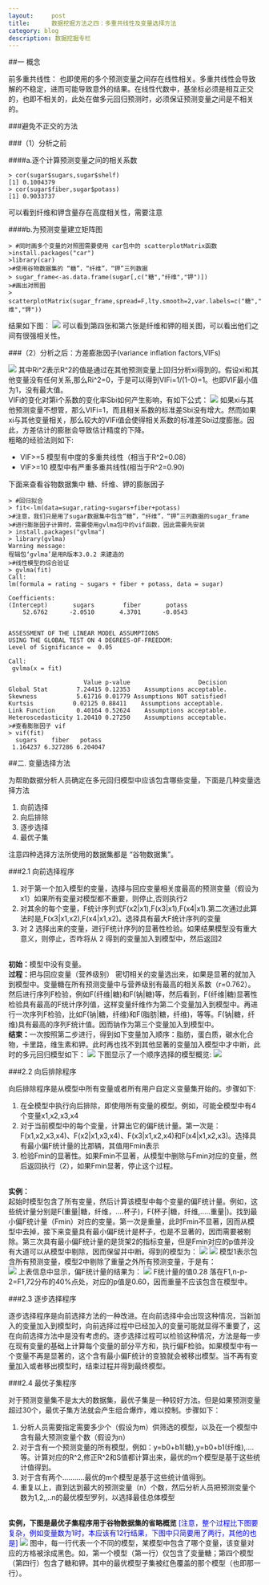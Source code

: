 ```yaml
---
layout:     post
title:      数据挖掘方法之四：多重共线性及变量选择方法
category: blog
description: 数据挖掘专栏
--- 
```


##一 概念    

  前多重共线性： 也即使用的多个预测变量之间存在线性相关。多重共线性会导致解的不稳定，进而可能导致意外的结果。在线性代数中，基坐标必须是相互正交的，也即不相关的，此处在做多元回归预测时，必须保证预测变量之间是不相关的。

###避免不正交的方法

###（1）分析之前
      
####a.逐个计算预测变量之间的相关系数

    > cor(sugar$sugars,sugar$shelf)  
    [1] 0.1004379  
    > cor(sugar$fiber,sugar$potass)  
    [1] 0.9033737  

可以看到纤维和钾含量存在高度相关性，需要注意

####b.为预测变量建立矩阵图

    > #同时画多个变量的对照图需要使用 car包中的 scatterplotMatrix函数  
    >install.packages("car")  
    >library(car)  
    >#使用谷物数据集的 “糖”，“纤维”，“钾”三列数据  
    > sugar_frame<-as.data.frame(sugar[,c("糖","纤维","钾")])  
    >#画出对照图  
    > scatterplotMatrix(sugar_frame,spread=F,lty.smooth=2,var.labels=c("糖","纤维","钾"))

结果如下图：
<img src="/images/blog/muitllinerandselect1.png">
可以看到第四张和第六张是纤维和钾的相关图，可以看出他们之间有很强相关性。

###（2）分析之后：方差膨胀因子(variance inflation factors,VIFs)

<img src="/images/blog/muitllinerandselect2.png">
其中Ri^2表示R^2的值是通过在其他预测变量上回归分析xi得到的。假设xi和其他变量没有任何关系,那么Ri^2=0，于是可以得到VIFi=1/(1-0)=1。也即VIF最小值为1，没有最大值。<br>
VIFi的变化对第i个系数的变化率Sbi如何产生影响，有如下公式：
<img src="/images/blog/muitllinerandselect3.png">
如果xi与其他预测变量不想管，那么VIFi=1，而且相关系数的标准差Sbi没有增大。然而如果xi与其他变量相关，那么较大的VIFi值会使得相关系数的标准差Sbi过度膨胀。因此，方差估计的膨胀会导致估计精度的下降。<br>
粗略的经验法则如下:<ul><li> VIF>=5    模型有中度的多重共线性（相当于R^2=0.08）</li><li>VIF>=10  模型中有严重多重共线性(相当于R^2=0.90)</li></ul>
下面来查看谷物数据集中 糖、纤维、钾的膨胀因子

    > #回归拟合  
    > fit<-lm(data=sugar,rating~sugars+fiber+potass)  
    >#注意，我们只是用了sugar数据集中包含“糖”，“纤维”，“钾”三列数据的sugar_frame  
    >#进行膨胀因子计算时，需要使用gvlma包中的vif函数，因此需要先安装  
    > install.packages("gvlma")  
    > library(gvlma)  
    Warning message:  
    程辑包‘gvlma’是用R版本3.0.2 来建造的   
    >#线性模型的综合验证  
    > gvlma(fit)  
    Call:  
    lm(formula = rating ~ sugars + fiber + potass, data = sugar)  
  
    Coefficients:  
    (Intercept)       sugars        fiber       potass    
        52.6762      -2.0510       4.3701      -0.0543    
  
  
    ASSESSMENT OF THE LINEAR MODEL ASSUMPTIONS  
    USING THE GLOBAL TEST ON 4 DEGREES-OF-FREEDOM:  
    Level of Significance =  0.05   
  
    Call:  
     gvlma(x = fit)   
  
                         Value p-value                   Decision  
    Global Stat        7.24415 0.12353    Assumptions acceptable.  
    Skewness           5.61716 0.01779 Assumptions NOT satisfied!  
    Kurtsis           0.02125 0.88411    Assumptions acceptable.  
    Link Function      0.40164 0.52624    Assumptions acceptable.  
    Heteroscedasticity 1.20410 0.27250    Assumptions acceptable.  
    >#查看膨胀因子 vif  
    > vif(fit)  
      sugars    fiber   potass   
     1.164237 6.327286 6.204047  

##二.  变量选择方法

为帮助数据分析人员确定在多元回归模型中应该包含哪些变量，下面是几种变量选择方法
<ol>
<li>向前选择</li>
<li>向后排除</li>
<li>逐步选择</li>
<li>最优子集</li>
</ol>
注意四种选择方法所使用的数据集都是 “谷物数据集”。

###2.1   向前选择程序

<ol><li>对于第一个加入模型的变量，选择与回应变量相关度最高的预测变量（假设为x1）如果所有变量对模型都不重要，则停止,否则执行2</li>
<li>对其余的每个变量，F统计序列式F(x2|x1),F(x3|x1),F(x4|x1).第二次通过此算法时是,F(x3|x1,x2),F(x4|x1,x2)。选择具有最大F统计序列的变量</li>
<li>对 2 选择出来的变量，进行F统计序列的显著性检验。如果结果模型没有重大意义，则停止，否咋将从 2 得到的变量加入到模型中，然后返回2</li>
</ol>
<br>
<B>初始：</B>模型中没有变量。<br>
<B>过程：</B>把与回应变量（营养级别） 密切相关的变量选出来，如果是显著的就加入到模型中。变量糖在所有预测变量中与营养级别有最高的相关系数（r=0.762）。然后进行序列F检验，例如F(纤维|糖)和F(钠|糖)等，然后看到，F(纤维|糖)显著性检验具有最高的F统计序列值，这样变量纤维作为第二个变量加入到模型中。再进行一次序列F检验，比如F(钠|糖，纤维)和F(脂肪|糖，纤维)，等等。F(钠|糖，纤维)具有最高的序列F统计值。因而钠作为第三个变量加入到模型中。<br>
<B>结束：</B>一次按照第二步进行，得到如下变量加入顺序：脂肪，蛋白质，碳水化合物，卡里路，维生素和钾。此时再也找不到其他显著的变量加入模型中才中断，此时的多元回归模型如下：
<img src="/images/blog/muitllinerandselect4.png">
下图显示了一个顺序选择的模型概览:
<img src="/images/blog/muitllinerandselect5.png">

###2.2 向后排除程序

向后排除程序是从模型中所有变量或者所有用户自定义变量集开始的。步骤如下:
<ol>
<li>在全模型中执行向后排除，即使用所有变量的模型。例如，可能全模型中有4个变量x1,x2,x3,x4</li>
<li>对于当前模型中的每个变量，计算出它的偏F统计量。第一次是：F(x1,x2,x3,x4)、F(x2|x1,x3,x4)、F(x3|x1,x2,x4)和F(x4|x1,x2,x3)。选择具有最小偏F统计量的比那辆，其值用Fmin表示</li>
<li>检验Fmin的显著性。如果Fmin不显著，从模型中删除与Fmin对应的变量，然后返回执行（2），如果Fmin显著，停止这个过程。</li>
</ol>
<br>
<B>实例：</B><br>
起始时模型包含了所有变量，然后计算该模型中每个变量的偏F统计量。例如，这些统计量分别是F(重量|糖，纤维，....杯子)，F(杯子|糖，纤维,.....重量|)。找到最小偏F统计量（Fmin）对应的变量。第一次是重量，此时Fmin不显著，因而从模型中去掉，接下来变量具有最小偏F统计是杯子，也是不显著的，因而需要被剔除。第三次具有最小偏F统计量的是货架2的指标变量，但是Fmin对应的p值并没有大道可以从模型中剔除，因而保留并中断。得到的模型为：
<img src="/images/blog/muitllinerandselect6.png">
<img src="/images/blog/muitllinerandselect7.png">
模型1表示包含所有预测变量，模型2中剔除了重量之外所有预测变量，于是有：<br>
<img src="/images/blog/muitllinerandselect8.png">
上表信息中显示，偏F统计量的结果为：
<img src="/images/blog/muitllinerandselect9.png">
F统计量的值0.28 落在F1,n-p-2=F1,72分布的40%点处，对应的p值是0.60，因而重量不应该包含在模型中。

###2.3 逐步选择程序

 逐步选择程序是向前选择方法的一种改进。在向前选择中会出现这种情况，当新加入的变量加入到模型时，向前选择过程中已经加入的变量可能就显得不重要了，这在向前选择方法中是没有考虑的。逐步选择过程可以检验这种情况，方法是每一步在现有变量的基础上计算每个变量的部分平方和，执行偏F检验。如果模型中有一个变量不再是显著的，这个含有最小偏F统计的变狼就会被移出模型。当不再有变量加入或者移出模型时，结束过程并得到最终模型。

###2.4  最优子集程序

对于预测变量集不是太大的数据集，最优子集是一种较好方法。但是如果预测变量超过30个，最优子集方法就会产生组合爆炸，难以控制。步骤如下：
<ol>
<li>分析人员需要指定需要多少个（假设为m）供筛选的模型，以及在一个模型中含有最大预测变量个数（假设为n）</li>
<li>对于含有一个预测变量的所有模型，例如：y=b0+b1(糖),y=b0+b1(纤维),....等。计算对应的R^2,修正R^2和S值都计算出来，最优的m个模型是基于这些统计值得到。</li>
<li>对于含有两个...........最优的m个模型是基于这些统计值得到。</li>
<li>重复以上，直到达到最大的预测变量（n）个数，然后分析人员把预测变量个数为1,2,,..n的最优模型罗列，以选择最佳总体模型</li>
</ol>
<br>
<B>实例，下图是最优子集程序用于谷物数据集的省略概览</B>
<font color="blue">[注意，整个过程比下图要复杂，例如变量数为1时，本应该有12行结果，下图中只简要用了两行，其他的也是]</font>
<img src="/images/blog/muitllinerandselect10.png">
图中，每一行代表一个不同的模型，某模型中包含了哪个变量，该变量对应的方格被涂成黑色。如，第一个模型（第一行）仅包含了变量糖；第四个模型（第四行）包含了糖和钾。其中的最优模型子集被红色覆盖的那个模型（也即那一行）。


